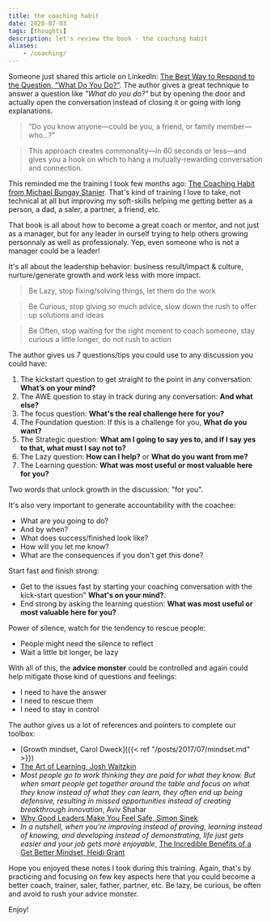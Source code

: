 ```yaml
---
title: the coaching habit
date: 2020-07-03
tags: [thoughts]
description: let's review the book - the coaching habit
aliases:
    - /coaching/
---
```

Someone just shared this article on LinkedIn: [The Best Way to Respond to the Question, "What Do You Do?"](https://hbrascend.org/topics/the-best-way-to-respond-to-the-question-what-do-you-do/). The author gives a great technique to answer a question like _"What do you do?"_ but by opening the door and actually open the conversation instead of closing it or going with long explanations.
> “Do you know anyone—could be you, a friend, or family member—who...?”

> This approach creates commonality—in 60 seconds or less—and gives you a hook on which to hang a mutually-rewarding conversation and connection.

This reminded me the training I took few months ago: [The Coaching Habit from Michael Bungay Stanier](https://www.amazon.com/Coaching-Habit-Less-Change-Forever/dp/0978440749).
That's kind of training I love to take, not technical at all but improving my soft-skills helping me getting better as a person, a dad, a saler, a partner, a friend, etc.

That book is all about how to become a great coach or mentor, and not just as a manager, but for any leader in ourself trying to help others growing personnaly as well as professionaly. Yep, even someone who is not a manager could be a leader!

It's all about the leadership behavior: business result/impact & culture, nurture/generate growth and work less with more impact.

> Be Lazy, stop fixing/solving things, let them do the work

> Be Curious, stop giving so much advice, slow down the rush to offer up solutions and ideas

> Be Often, stop waiting for the right moment to coach someone, stay curious a little longer, do not rush to action

The author gives us 7 questions/tips you could use to any discussion you could have:
1. The kickstart question to get straight to the point in any conversation: **What’s on your mind?**
2. The AWE question to stay in track during any conversation: **And what else?**
3. The focus question: **What's the real challenge here for you?**
4. The Foundation question: If this is a challenge for you, **What do you want?**
5. The Strategic question: **What am I going to say yes to, and if I say yes to that, what must I say not to?**
6. The Lazy question: **How can I help?** or **What do you want from me?**
7. The Learning question: **What was most useful or most valuable here for you?**

Two words that unlock growth in the discussion: "for you".

It's also very important to generate accountability with the coachee:
- What are you going to do?
- And by when?
- What does success/finished look like?
- How will you let me know?
- What are the consequences if you don't get this done?

Start fast and finish strong:
- Get to the issues fast by starting your coaching conversation with the kick-start question" **What's on your mind?**.
- End strong by asking the learning question: **What was most useful or most valuable here for you?**

Power of silence, watch for the tendency to rescue people:
- People might need the silence to reflect
- Wait a little bit longer, be lazy

With all of this, the **advice monster** could be controlled and again could help mitigate those kind of questions and feelings:
- I need to have the answer
- I need to rescue them
- I need to stay in control

The author gives us a lot of references and pointers to complete our toolbox:
- [Growth mindset, Carol Dweck]({{< ref "/posts/2017/07/mindset.md" >}})
- [The Art of Learning, Josh Waitzkin](https://youtu.be/lj1gxz5puaQ)
- _Most people go to work thinking they are paid for what they know. But when smart people get together around the table and focus on what they know instead of what they can learn, they often end up being defensive, resulting in missed opportunities instead of creating breakthrough innovation_, Aviv Shahar
- [Why Good Leaders Make You Feel Safe, Simon Sinek](https://youtu.be/lmyZMtPVodo)
- _In a nutshell, when you're improving instead of proving, learning instead of knowing, and developing instead of demonstrating, life just gets easier and your job gets more enjoyable_, [The Incredible Benefits of a Get Better Mindset, Heidi Grant](https://youtu.be/l4kz92qWpLA)

Hope you enjoyed these notes I took during this training. Again, that's by practicing and focusing on few key aspects here that you could become a better coach, trainer, saler, father, partner, etc. Be lazy, be curious, be often and avoid to rush your advice monster.

Enjoy!